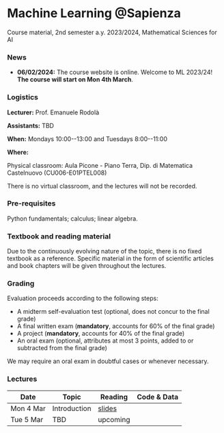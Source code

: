 # Machine Learning @Sapienza

Course material, 2nd semester a.y. 2023/2024, Mathematical Sciences for AI

### News
- **06/02/2024:** The course website is online. Welcome to ML 2023/24! **The course will start on Mon 4th March**.

### Logistics

**Lecturer:** Prof. Emanuele Rodolà

**Assistants:** TBD

**When:** Mondays 10:00--13:00 and Tuesdays 8:00--11:00

**Where:**

Physical classroom: Aula Picone - Piano Terra, Dip. di Matematica Castelnuovo (CU006-E01PTEL008)

There is no virtual classroom, and the lectures will not be recorded.

### Pre-requisites

Python fundamentals; calculus; linear algebra.

### Textbook and reading material

Due to the continuously evolving nature of the topic, there is no fixed textbook as a reference. Specific material in the form of scientific articles and book chapters will be given throughout the lectures.

### Grading

Evaluation proceeds according to the following steps:

- A midterm self-evaluation test (optional, does not concur to the final grade)
- A final written exam (**mandatory**, accounts for 60% of the final grade)
- A project (**mandatory**, accounts for 40% of the final grade)
- An oral exam (optional, attributes at most 3 points, added to or subtracted from the final grade)

We may require an oral exam in doubtful cases or whenever necessary.

### Lectures

**Date** | **Topic** | **Reading** | **Code & Data**
------------ | ------------- | ------------ | ------------
Mon 4 Mar | Introduction | [slides](https://github.com/erodola/ML-s2-2024/raw/main/01_intro/01-intro.pdf) |
Tue 5 Mar | TBD | upcoming |

